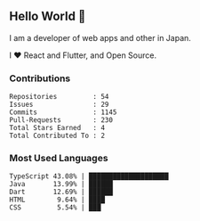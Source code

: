 ## Hello World 👋

I am a developer of web apps and other in Japan.

I ❤️ React and Flutter, and Open Source.

### Contributions

<!-- contributions start -->

    Repositories         : 54
    Issues               : 29
    Commits              : 1145
    Pull-Requests        : 230
    Total Stars Earned   : 4
    Total Contributed To : 2

<!-- contributions end -->

### Most Used Languages

<!-- most-used-languages start -->

    TypeScript 43.08% | ████████████████████
    Java       13.99% | ██████
    Dart       12.69% | ██████
    HTML        9.64% | ████
    CSS         5.54% | ███

<!-- most-used-languages end -->
